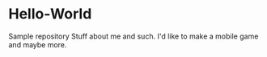 # Hello-World
Sample repository
Stuff about me and such.
I'd like to make a mobile game and maybe more.

